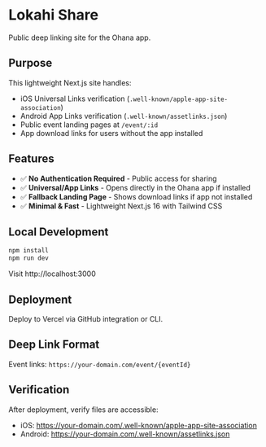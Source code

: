 # Lokahi Share

Public deep linking site for the Ohana app.

## Purpose

This lightweight Next.js site handles:
- iOS Universal Links verification (`.well-known/apple-app-site-association`)
- Android App Links verification (`.well-known/assetlinks.json`)
- Public event landing pages at `/event/:id`
- App download links for users without the app installed

## Features

- ✅ **No Authentication Required** - Public access for sharing
- ✅ **Universal/App Links** - Opens directly in the Ohana app if installed
- ✅ **Fallback Landing Page** - Shows download links if app not installed
- ✅ **Minimal & Fast** - Lightweight Next.js 16 with Tailwind CSS

## Local Development

```bash
npm install
npm run dev
```

Visit http://localhost:3000

## Deployment

Deploy to Vercel via GitHub integration or CLI.

## Deep Link Format

Event links: `https://your-domain.com/event/{eventId}`

## Verification

After deployment, verify files are accessible:
- iOS: https://your-domain.com/.well-known/apple-app-site-association
- Android: https://your-domain.com/.well-known/assetlinks.json

